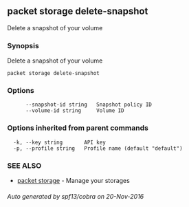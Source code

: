 ## packet storage delete-snapshot

Delete a snapshot of your volume

### Synopsis


Delete a snapshot of your volume

```
packet storage delete-snapshot
```

### Options

```
      --snapshot-id string   Snapshot policy ID
      --volume-id string     Volume ID
```

### Options inherited from parent commands

```
  -k, --key string       API key
  -p, --profile string   Profile name (default "default")
```

### SEE ALSO
* [packet storage](packet_storage.md)	 - Manage your storages

###### Auto generated by spf13/cobra on 20-Nov-2016

